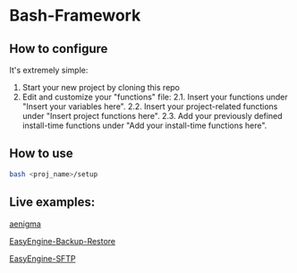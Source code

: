 # Bash-Framework

## How to configure

It's extremely simple:

1. Start your new project by cloning this repo
2. Edit and customize your "functions" file:
2.1. Insert your functions under "Insert your variables here".
2.2. Insert your project-related functions under "Insert project functions here".
2.3. Add your previously defined install-time functions under "Add your install-time functions here".

## How to use

```bash
bash <proj_name>/setup
```

## Live examples:

[aenigma](https://github.com/openspace42/aenigma)

[EasyEngine-Backup-Restore](https://github.com/openspace42/EasyEngine-Backup-Restore)

[EasyEngine-SFTP](https://github.com/openspace42/EasyEngine-SFTP)
